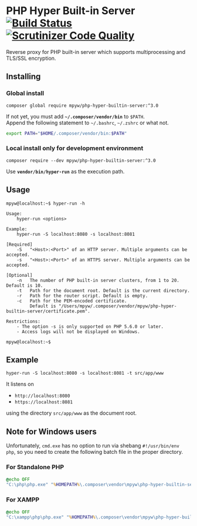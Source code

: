 # PHP Hyper Built-in Server [![Build Status](https://travis-ci.com/mpyw/php-hyper-builtin-server.svg?branch=master)](https://travis-ci.com/mpyw/php-hyper-builtin-server) [![Scrutinizer Code Quality](https://scrutinizer-ci.com/g/mpyw/php-hyper-builtin-server/badges/quality-score.png?b=master)](https://scrutinizer-ci.com/g/mpyw/php-hyper-builtin-server/?branch=master)

Reverse proxy for PHP built-in server which supports multiprocessing and TLS/SSL encryption.

## Installing

### Global install

```shell script
composer global require mpyw/php-hyper-builtin-server:^3.0
```

If not yet, you must add **`~/.composer/vendor/bin`** to `$PATH`.  
Append the following statement to `~/.bashrc`, `~/.zshrc` or what not.

```bash
export PATH="$HOME/.composer/vendor/bin:$PATH"
```

### Local install only for development environment

```shell script
composer require --dev mpyw/php-hyper-builtin-server:^3.0
```

Use **`vendor/bin/hyper-run`** as the execution path.

## Usage

```ShellSession
mpyw@localhost:~$ hyper-run -h

Usage:
    hyper-run <options>

Example:
    hyper-run -S localhost:8080 -s localhost:8081

[Required]
    -S   "<Host>:<Port>" of an HTTP server. Multiple arguments can be accepted.
    -s   "<Host>:<Port>" of an HTTPS server. Multiple arguments can be accepted.

[Optional]
    -n   The number of PHP built-in server clusters, from 1 to 20. Default is 10.
    -t   Path for the document root. Default is the current directory.
    -r   Path for the router script. Default is empty.
    -c   Path for the PEM-encoded certificate.
         Default is "/Users/mpyw/.composer/vendor/mpyw/php-hyper-builtin-server/certificate.pem".

Restrictions:
    - The option -s is only supported on PHP 5.6.0 or later.
    - Access logs will not be displayed on Windows.

mpyw@localhost:~$
```

## Example

```shell script
hyper-run -S localhost:8080 -s localhost:8081 -t src/app/www
```

It listens on

- `http://localhost:8080`
- `https://localhost:8081`

using the directory `src/app/www` as the document root.

## Note for Windows users

Unfortunately, `cmd.exe` has no option to run via shebang `#!/usr/bin/env php`, so you need to create the following batch file in the proper directory.

### For Standalone PHP

```bat
@echo OFF
"C:\php\php.exe" "%HOMEPATH%\.composer\vendor\mpyw\php-hyper-builtin-server\hyper-run" %*
```

### For XAMPP

```bat
@echo OFF
"C:\xampp\php\php.exe" "%HOMEPATH%\.composer\vendor\mpyw\php-hyper-builtin-server\hyper-run" %*
```
